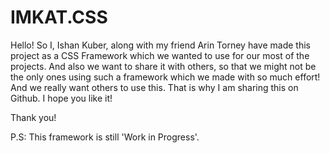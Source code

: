 # IMKAT.CSS
Hello! So I, Ishan Kuber, along with my friend Arin Torney have made this project as a 
CSS Framework which we wanted to use for our most of the projects. And also we want to
share it with others, so that we might not be the only ones using such a framework which 
we made with so much effort! And we really want others to use this.
That is why I am sharing this on Github. I hope you like it!

Thank you!

P.S: This framework is still 'Work in Progress'.
